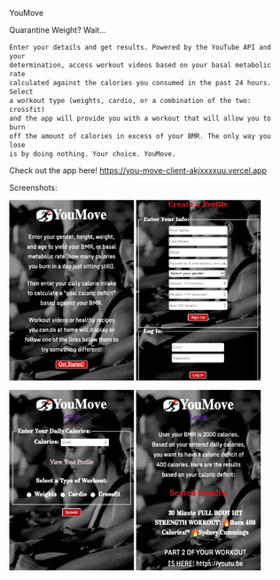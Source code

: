 YouMove

Quarantine Weight? Wait...

    Enter your details and get results. Powered by the YouTube API and your  
    determination, access workout videos based on your basal metabolic rate  
    calculated against the calories you consumed in the past 24 hours. Select  
    a workout type (weights, cardio, or a combination of the two: crossfit)  
    and the app will provide you with a workout that will allow you to burn  
    off the amount of calories in excess of your BMR. The only way you lose  
    is by doing nothing. Your choice. YouMove.

Check out the app here!
    https://you-move-client-akjxxxxuu.vercel.app

Screenshots:

<p float='left'>
<img src='./src/home-page.png' alt='screenshot of home page' width='225' height='325'>
<img src='./src/login-page.png' alt='screenshot of login page' width='225' height='325'>
</p>
<p float='left'>
<img src='./src/entry-page.png' alt='screenshot of entry page' width='225' height='325'>
<img src='./src/results-page.png' alt='screenshot of results page' width='225' height='325'>
</p>